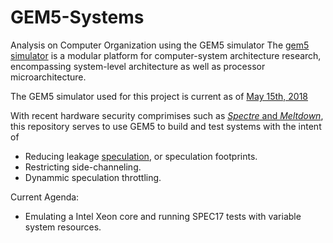 # GEM5-Systems
Analysis on Computer Organization using the GEM5 simulator
The [gem5 simulator](http://www.gem5.org/Main_Page) is a modular platform for computer-system architecture research, encompassing system-level architecture as well as processor microarchitecture.

The GEM5 simulator used for this project is current as of [May 15th, 2018](https://github.com/gem5/gem5/commit/ef96b32a28424e0d543198fee0964bb05c88704f)

With recent hardware security comprimises such as [*Spectre* and *Meltdown*](https://spectreattack.com), this repository serves to use GEM5 to build and test systems with the intent of 
* Reducing leakage [speculation](https://github.com/Eugnis/spectre-attack), or speculation footprints.
* Restricting side-channeling.
* Dynammic speculation throttling.

Current Agenda:

* Emulating a Intel Xeon core and running SPEC17 tests with variable system resources.
